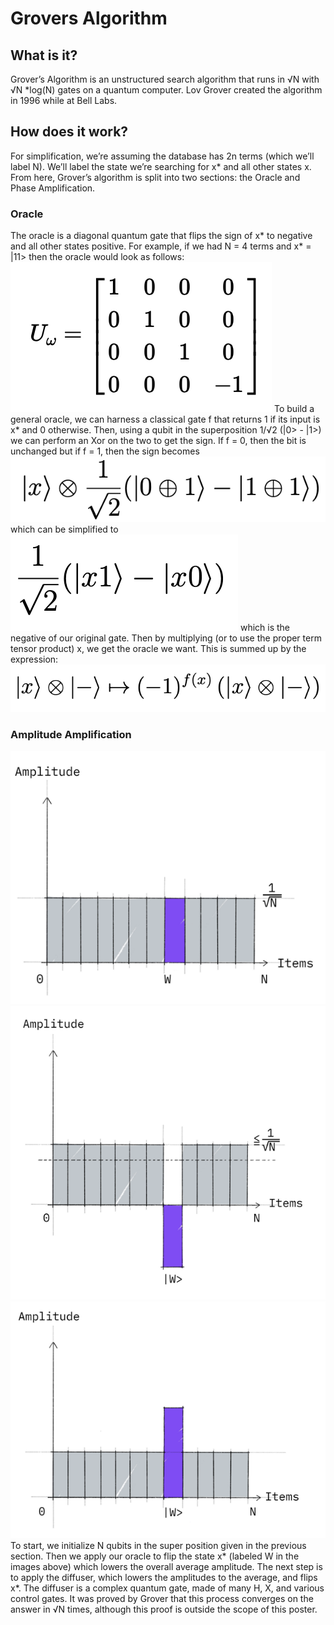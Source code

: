 # Grovers Algorithm
## What is it?
Grover’s Algorithm is an unstructured search algorithm that runs in √N with √N \*log(N) gates on a quantum computer. Lov Grover created the algorithm in 1996 while at Bell Labs.

## How does it work?
For simplification, we’re assuming the database has 2n terms (which we’ll label N). We’ll label the state we’re searching for x\* and all other states x. From here, Grover’s algorithm is split into two sections: the Oracle and Phase Amplification. 

### Oracle
The oracle is a diagonal quantum gate that flips the sign of x\* to negative and all other states positive. For example, if we had N = 4 terms and x\* = |11\> then the oracle would look as follows:
![](Screen%20Shot%202023-02-28%20at%208.35.01%20AM.png)
To build a general oracle, we can harness a classical gate f that returns 1 if its input is x\* and 0 otherwise. Then, using a qubit in the superposition 1/√2 (|0\> - |1\>) we can perform an Xor on the two to get the sign. If f = 0, then the bit is unchanged but if f = 1, then the sign becomes ![](Screen%20Shot%202023-02-28%20at%208.35.55%20AM.png) which can be simplified to ![](Screen%20Shot%202023-02-28%20at%208.36.08%20AM.png) which is the negative of our original gate. Then by multiplying (or to use the proper term tensor product) x, we get the oracle we want. This is summed up by the expression:  ![](Screen%20Shot%202023-02-28%20at%208.35.43%20AM.png)


### Amplitude Amplification
![](Screen%20Shot%202023-02-28%20at%208.36.27%20AM.png)![](Screen%20Shot%202023-02-28%20at%208.36.34%20AM.png)![](Screen%20Shot%202023-02-28%20at%208.36.39%20AM.png)
To start, we initialize N qubits in the super position given in the previous section. Then we apply our oracle to flip the state x\* (labeled W in the images above) which lowers the overall average amplitude. The next step is to apply the diffuser, which lowers the amplitudes to the average, and flips x\*. The diffuser is a complex quantum gate, made of many H, X, and various control gates. It was proved by Grover that this process converges on the answer in √N times, although this proof is outside the scope of this poster. 
